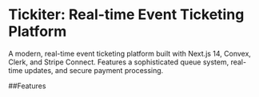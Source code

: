 # Tickiter: Real-time Event Ticketing Platform
A modern, real-time event ticketing platform built with Next.js 14, Convex, Clerk, and Stripe Connect. Features a sophisticated queue system, real-time updates, and secure payment processing.
 
##Features
